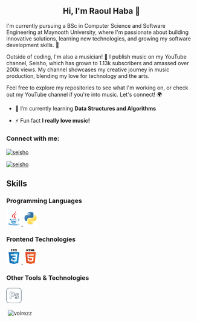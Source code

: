 <h2 align="center">Hi, I'm Raoul Haba 👋</h2>
<p>I'm currently pursuing a BSc in Computer Science and Software Engineering at Maynooth University, where I'm passionate about building innovative solutions, learning new technologies, and growing my software development skills. 🚀</p> 

<p>Outside of coding, I'm also a musician! 🎵 I publish music on my YouTube channel, Seisho, which has grown to 1.13k subscribers and amassed over 200k views. My channel showcases my creative journey in music production, blending my love for technology and the arts.</p> 
 
<p>Feel free to explore my repositories to see what I'm working on, or check out my YouTube channel if you're into music. Let's connect! 🌍</p> 

- 🌱 I’m currently learning **Data Structures and Algorithms**

- ⚡ Fun fact **I really love music!**

<h3 align="left">Connect with me:</h3>
<p align="left">
<a href="https://www.youtube.com/@Seisho_" target="blank"><img align="center" src="https://raw.githubusercontent.com/rahuldkjain/github-profile-readme-generator/master/src/images/icons/Social/youtube.svg" alt="seisho" height="30" width="40" /></a> 
 
<a href="https://www.leetcode.com/seisho" target="blank"><img align="center" src="https://raw.githubusercontent.com/rahuldkjain/github-profile-readme-generator/master/src/images/icons/Social/leet-code.svg" alt="seisho" height="30" width="40" /></a>
</p>

<h2>Skills</h2>
<h3 align="left">Programming Languages</h3>
<a href="https://www.java.com" target="_blank" rel="noreferrer"> 
<img src="https://raw.githubusercontent.com/devicons/devicon/master/icons/java/java-original.svg" alt="java" width="40" height="40"/> </a> 

<a href="https://www.python.org" target="_blank" rel="noreferrer"> 
<img src="https://raw.githubusercontent.com/devicons/devicon/master/icons/python/python-original.svg" alt="python" width="40" height="40"/> </a>

<h3 align="left">Frontend Technologies</h3>
<p align="left"> <a href="https://www.w3schools.com/css/" target="_blank" rel="noreferrer"> <img src="https://raw.githubusercontent.com/devicons/devicon/master/icons/css3/css3-original-wordmark.svg" alt="css3" width="40" height="40"/> </a> <a href="https://www.w3.org/html/" target="_blank" rel="noreferrer"> <img src="https://raw.githubusercontent.com/devicons/devicon/master/icons/html5/html5-original-wordmark.svg" alt="html5" width="40" height="40"/> </a>



<h3 align="left">Other Tools & Technologies</h3>
<a href="https://www.photoshop.com/en" target="_blank" rel="noreferrer"> 
<img src="https://raw.githubusercontent.com/devicons/devicon/master/icons/photoshop/photoshop-line.svg" alt="photoshop" width="40" height="40"/> </a></p>

<p>&nbsp;<img align="center" src="https://github-readme-stats.vercel.app/api?username=voirezz&show_icons=true&locale=en" alt="voirezz" /></p>
